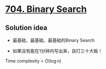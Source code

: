 # [704. Binary Search](https://leetcode.com/problems/binary-search/)

## Solution idea

* 最基础、最基础、最基础的Binary Search

* 如果没有能在1分钟内写出来，自打三十大板！

Time complexity = $O(\log n)$